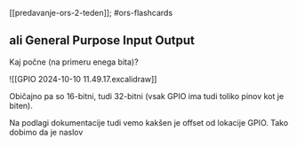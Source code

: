 [[predavanje-ors-2-teden]]; #ors-flashcards 

## ali General Purpose Input Output

Kaj počne (na primeru enega bita)?

![[GPIO 2024-10-10 11.49.17.excalidraw]]

Običajno pa so 16-bitni, tudi 32-bitni (vsak GPIO ima tudi toliko pinov kot je biten).

Na podlagi dokumentacije tudi vemo kakšen je offset od lokacije GPIO.
Tako dobimo da je naslov